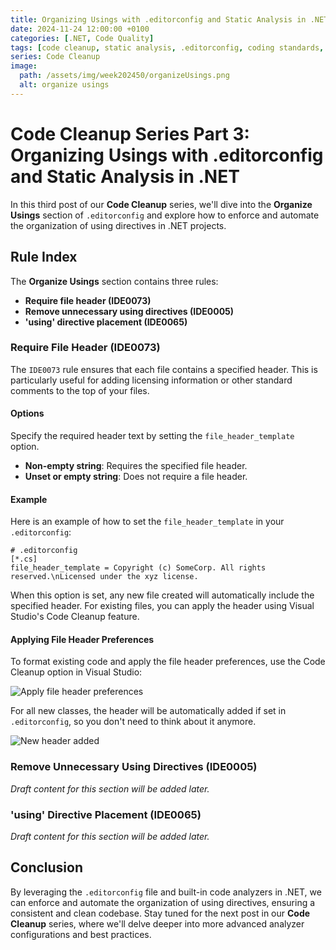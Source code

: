 ```yaml
---
title: Organizing Usings with .editorconfig and Static Analysis in .NET
date: 2024-11-24 12:00:00 +0100
categories: [.NET, Code Quality]
tags: [code cleanup, static analysis, .editorconfig, coding standards, .NET]
series: Code Cleanup
image:
  path: /assets/img/week202450/organizeUsings.png
  alt: organize usings
---
```


# Code Cleanup Series Part 3: Organizing Usings with .editorconfig and Static Analysis in .NET

In this third post of our **Code Cleanup** series, we'll dive into the **Organize Usings** section of `.editorconfig` and explore how to enforce and automate the organization of using directives in .NET projects.

## Rule Index

The **Organize Usings** section contains three rules:
- **Require file header (IDE0073)**
- **Remove unnecessary using directives (IDE0005)**
- **'using' directive placement (IDE0065)**

### Require File Header (IDE0073)

The `IDE0073` rule ensures that each file contains a specified header. This is particularly useful for adding licensing information or other standard comments to the top of your files.

#### Options

Specify the required header text by setting the `file_header_template` option.

- **Non-empty string**: Requires the specified file header.
- **Unset or empty string**: Does not require a file header.

#### Example

Here is an example of how to set the `file_header_template` in your `.editorconfig`:

```properties
# .editorconfig
[*.cs]
file_header_template = Copyright (c) SomeCorp. All rights reserved.\nLicensed under the xyz license.
```

When this option is set, any new file created will automatically include the specified header. For existing files, you can apply the header using Visual Studio's Code Cleanup feature.

#### Applying File Header Preferences

To format existing code and apply the file header preferences, use the Code Cleanup option in Visual Studio:

![Apply file header preferences](path/to/screenshot.png)

For all new classes, the header will be automatically added if set in `.editorconfig`, so you don't need to think about it anymore.

![New header added](path/to/gif.gif)

### Remove Unnecessary Using Directives (IDE0005)

*Draft content for this section will be added later.*

### 'using' Directive Placement (IDE0065)

*Draft content for this section will be added later.*

## Conclusion

By leveraging the `.editorconfig` file and built-in code analyzers in .NET, we can enforce and automate the organization of using directives, ensuring a consistent and clean codebase. Stay tuned for the next post in our **Code Cleanup** series, where we'll delve deeper into more advanced analyzer configurations and best practices.

